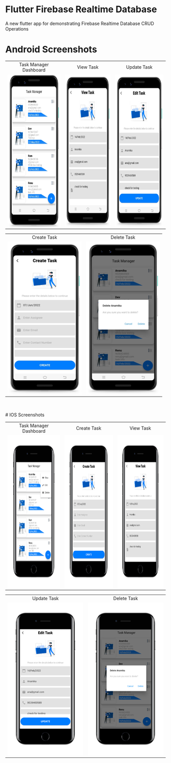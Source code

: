 # Flutter Firebase Realtime Database
A new flutter app for demonstrating Firebase Realtime Database CRUD Operations

# Android Screenshots

<table>
  <tr>
    <td align="center" valign="center">Task Manager Dashboard</td>
     <td align="center" valign="center">View Task</td>
     <td align="center" valign="center">Update Task</td>
  </tr>
  <tr>
    <td><img src="https://github.com/MarvelApps-Flutter/flutter_firebase_realtime_database/blob/dev/screenshots/android/android1.png" height="480px"></td>
    <td><img src="https://github.com/MarvelApps-Flutter/flutter_firebase_realtime_database/blob/dev/screenshots/android/android2.png" height="480px"></td>
    <td><img src="https://github.com/MarvelApps-Flutter/flutter_firebase_realtime_database/blob/dev/screenshots/android/android3.png" height="480px"></td>
  </tr>
 </table>

<table>
  <tr>
    <td align="center" valign="center">Create Task</td>
     <td align="center" valign="center">Delete Task</td>
  </tr>
  <tr>
    <td><img src="https://github.com/MarvelApps-Flutter/flutter_firebase_realtime_database/blob/dev/screenshots/android/android4.png" height="480px"></td>
    <td><img src="https://github.com/MarvelApps-Flutter/flutter_firebase_realtime_database/blob/dev/screenshots/android/android5.png" height="480px"></td>
  </tr>
 </table>

</br>
</br>
# IOS Screenshots

<table>
  <tr>
    <td align="center" valign="center">Task Manager Dashboard</td>
     <td align="center" valign="center">Create Task</td>
     <td align="center" valign="center">View Task</td>
  </tr>
  <tr>
    <td><img src="https://github.com/MarvelApps-Flutter/flutter_firebase_realtime_database/blob/dev/screenshots/ios/ios1.png" height="480px"></td>
    <td><img src="https://github.com/MarvelApps-Flutter/flutter_firebase_realtime_database/blob/dev/screenshots/ios/ios2.png" height="480px"></td>
    <td><img src="https://github.com/MarvelApps-Flutter/flutter_firebase_realtime_database/blob/dev/screenshots/ios/ios3.png" height="480px"></td>
  </tr>
 </table>

<table>
  <tr>
    <td align="center" valign="center">Update Task</td>
     <td align="center" valign="center">Delete Task</td>
  </tr>
  <tr>
    <td><img src="https://github.com/MarvelApps-Flutter/flutter_firebase_realtime_database/blob/dev/screenshots/ios/ios4.png" height="480px"></td>
    <td><img src="https://github.com/MarvelApps-Flutter/flutter_firebase_realtime_database/blob/dev/screenshots/ios/ios5.png" height="480px"></td>
  </tr>
 </table>
